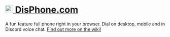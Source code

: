 <h1>
    <a href="https://disphone.com">
        <img src="https://raw.githubusercontent.com/ThatRex/DisPhone.com/master/static/favicons/favicon-32.png" alt="DisPhone" width=24>
        DisPhone.com
    </a>
</h1>

A fun feature full phone right in your browser. Dial on desktop, mobile and in Discord voice chat.
[Find out more on the wiki!](http://wiki.disphone.com)
